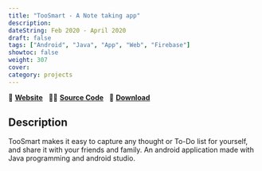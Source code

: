 ```yaml
---
title: "TooSmart - A Note taking app"
description: 
dateString: Feb 2020 - April 2020   
draft: false
tags: ["Android", "Java", "App", "Web", "Firebase"]
showtoc: false
weight: 307
cover:
category: projects
--- 
```

🔗 [**Website**](https://www.toosmart.ml/) &nbsp; 👩‍💻 [**Source Code**](https://github.com/sajaldoes/TooSmartApp) &nbsp; 🔗 [**Download**](https://drive.google.com/file/d/1GZQnmM6Ce_qqfNVYiTG62WjTgRzVcWOO/view?usp=share_link)

## Description
TooSmart makes it easy to capture any thought or To-Do list for yourself, and share it with your friends and family. An android application made with Java programming and android studio.